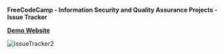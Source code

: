 **FreeCodeCamp - Information Security and Quality Assurance Projects - Issue Tracker**

**[Demo Website](https://fcc-issue-tracker-liu.glitch.me/)**

![issueTracker2](https://user-images.githubusercontent.com/55439246/83947139-91819b00-a858-11ea-8bd2-16a6bfc668f5.png)
